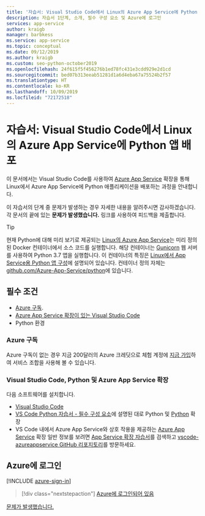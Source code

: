 ```yaml
---
title: '자습서: Visual Studio Code에서 Linux의 Azure App Service에 Python 앱 배포'
description: 자습서 1단계, 소개, 필수 구성 요소 및 Azure에 로그인
services: app-service
author: kraigb
manager: barbkess
ms.service: app-service
ms.topic: conceptual
ms.date: 09/12/2019
ms.author: kraigb
ms.custom: seo-python-october2019
ms.openlocfilehash: 24f615f5f456276b1ed78fc431e3cdd929e2d1cd
ms.sourcegitcommit: bed07b313eeab51281d1a6d4eba67a75524b2f57
ms.translationtype: HT
ms.contentlocale: ko-KR
ms.lasthandoff: 10/09/2019
ms.locfileid: "72172518"
---
```

# <a name="tutorial-deploy-python-apps-to-azure-app-service-on-linux-from-visual-studio-code"></a>자습서: Visual Studio Code에서 Linux의 Azure App Service에 Python 앱 배포

이 문서에서는 Visual Studio Code를 사용하여 [Azure App Service](https://marketplace.visualstudio.com/items?itemName=ms-azuretools.vscode-azureappservice) 확장을 통해 Linux에서 Azure App Service에 Python 애플리케이션을 배포하는 과정을 안내합니다.

이 자습서의 단계 중 문제가 발생하는 경우 자세한 내용을 알려주시면 감사하겠습니다. 각 문서의 끝에 있는 **문제가 발생했습니다.** 링크를 사용하여 피드백을 제출합니다.

> [!TIP]
> 현재 Python에 대해 미리 보기로 제공되는 [Linux의 Azure App Service](https://docs.microsoft.com/azure/app-service/containers/app-service-linux-intro)는 미리 정의된 Docker 컨테이너에서 소스 코드를 실행합니다. 해당 컨테이너는 [Gunicorn](https://gunicorn.org) 웹 서버를 사용하여 Python 3.7 앱을 실행합니다. 이 컨테이너의 특징은 [Linux에서 App Service용 Python 앱 구성](https://docs.microsoft.com/azure/app-service/containers/how-to-configure-python)에 설명되어 있습니다. 컨테이너 정의 자체는 [github.com/Azure-App-Service/python](https://github.com/Azure-App-Service/python/tree/master/3.7)에 있습니다.

## <a name="prerequisites"></a>필수 조건

- [Azure 구독](#azure-subscription).
- [Azure App Service 확장이 있는 Visual Studio Code](#visual-studio-code-python-and-the-azure-app-service-extension)
- Python 환경

### <a name="azure-subscription"></a>Azure 구독

Azure 구독이 없는 경우 지금 200달러의 Azure 크레딧으로 체험 계정에 [지금 가입](https://azure.microsoft.com/free/?utm_source=campaign&utm_campaign=vscode-tutorial-appservice-extension&mktingSource=vscode-tutorial-appservice-extension)하여 서비스 조합을 사용해 볼 수 있습니다.

### <a name="visual-studio-code-python-and-the-azure-app-service-extension"></a>Visual Studio Code, Python 및 Azure App Service 확장

다음 소프트웨어를 설치합니다.

- [Visual Studio Code](https://code.visualstudio.com/)
- [VS Code Python 자습서 - 필수 구성 요소](https://code.visualstudio.com/docs/python/python-tutorial)에 설명된 대로 Python 및 [Python](https://marketplace.visualstudio.com/items?itemName=ms-python.python) 확장
- VS Code 내에서 Azure App Service와 상호 작용을 제공하는 [Azure App Service](vscode:extension/ms-azuretools.vscode-azureappservice) 확장 일반 정보를 보려면 [App Service 확장 자습서](https://code.visualstudio.com/tutorials/app-service-extension/getting-started)를 검색하고 [vscode-azureappservice GitHub 리포지토리](https://github.com/Microsoft/vscode-azureappservice)를 방문하세요.

## <a name="sign-in-to-azure"></a>Azure에 로그인

[!INCLUDE [azure-sign-in](includes/azure-sign-in.md)]

> [!div class="nextstepaction"]
> [Azure에 로그인되어 있음](tutorial-deploy-app-service-on-linux-02.md)

[문제가 발생했습니다.](https://www.research.net/r/PWZWZ52?tutorial=vscode-appservice-python&step=01-verify-prerequisites)
